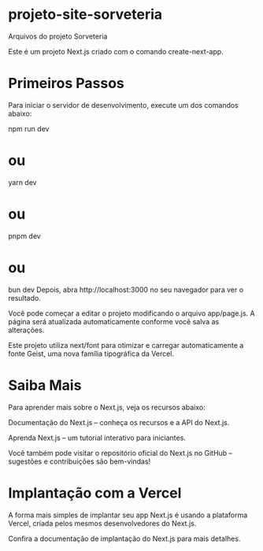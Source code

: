  # projeto-site-sorveteria
Arquivos do projeto Sorveteria

Este é um projeto Next.js criado com o comando create-next-app.

# Primeiros Passos
Para iniciar o servidor de desenvolvimento, execute um dos comandos abaixo:

npm run dev
 # ou
yarn dev
# ou
pnpm dev
# ou
bun dev
Depois, abra http://localhost:3000 no seu navegador para ver o resultado.

Você pode começar a editar o projeto modificando o arquivo app/page.js. A página será atualizada automaticamente conforme você salva as alterações.

Este projeto utiliza next/font para otimizar e carregar automaticamente a fonte Geist, uma nova família tipográfica da Vercel.

# Saiba Mais
Para aprender mais sobre o Next.js, veja os recursos abaixo:

Documentação do Next.js – conheça os recursos e a API do Next.js.

Aprenda Next.js – um tutorial interativo para iniciantes.

Você também pode visitar o repositório oficial do Next.js no GitHub – sugestões e contribuições são bem-vindas!

# Implantação com a Vercel
A forma mais simples de implantar seu app Next.js é usando a plataforma Vercel, criada pelos mesmos desenvolvedores do Next.js.

Confira a documentação de implantação do Next.js para mais detalhes.
